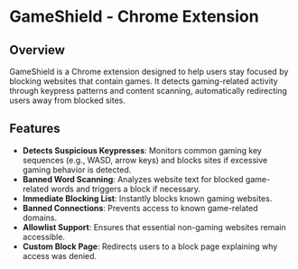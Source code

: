 # GameShield - Chrome Extension

## Overview
GameShield is a Chrome extension designed to help users stay focused by blocking websites that contain games. It detects gaming-related activity through keypress patterns and content scanning, automatically redirecting users away from blocked sites.

## Features
- **Detects Suspicious Keypresses**: Monitors common gaming key sequences (e.g., WASD, arrow keys) and blocks sites if excessive gaming behavior is detected.
- **Banned Word Scanning**: Analyzes website text for blocked game-related words and triggers a block if necessary.
- **Immediate Blocking List**: Instantly blocks known gaming websites.
- **Banned Connections**: Prevents access to known game-related domains.
- **Allowlist Support**: Ensures that essential non-gaming websites remain accessible.
- **Custom Block Page**: Redirects users to a block page explaining why access was denied.
